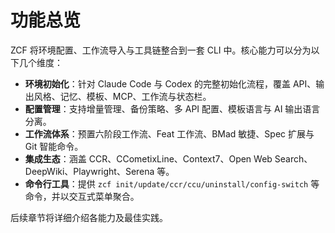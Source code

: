 # 功能总览

ZCF 将环境配置、工作流导入与工具链整合到一套 CLI 中。核心能力可以分为以下几个维度：

- **环境初始化**：针对 Claude Code 与 Codex 的完整初始化流程，覆盖 API、输出风格、记忆、模板、MCP、工作流与状态栏。
- **配置管理**：支持增量管理、备份策略、多 API 配置、模板语言与 AI 输出语言分离。
- **工作流体系**：预置六阶段工作流、Feat 工作流、BMad 敏捷、Spec 扩展与 Git 智能命令。
- **集成生态**：涵盖 CCR、CCometixLine、Context7、Open Web Search、DeepWiki、Playwright、Serena 等。
- **命令行工具**：提供 `zcf init/update/ccr/ccu/uninstall/config-switch` 等命令，并以交互式菜单聚合。

后续章节将详细介绍各能力及最佳实践。
